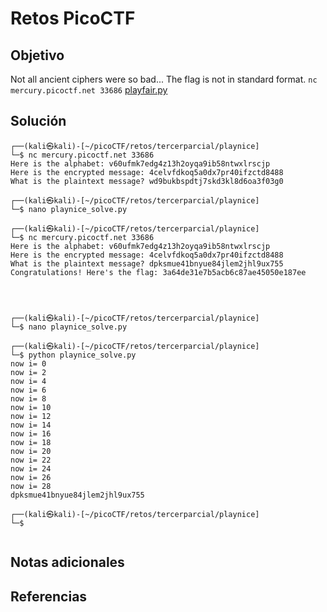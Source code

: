 # Retos PicoCTF


## Objetivo 

Not all ancient ciphers were so bad... The flag is not in standard format. `nc mercury.picoctf.net 33686` [playfair.py](https://mercury.picoctf.net/static/aec5fd7b1ec96307c4eda752a3353f68/playfair.py)
## Solución 

```
┌──(kali㉿kali)-[~/picoCTF/retos/tercerparcial/playnice]
└─$ nc mercury.picoctf.net 33686
Here is the alphabet: v60ufmk7edg4z13h2oyqa9ib58ntwxlrscjp
Here is the encrypted message: 4celvfdkoq5a0dx7pr40ifzctd8488
What is the plaintext message? wd9bukbspdtj7skd3kl8d6oa3f03g0
                                                                                                
┌──(kali㉿kali)-[~/picoCTF/retos/tercerparcial/playnice]
└─$ nano playnice_solve.py      
                                                                                                
┌──(kali㉿kali)-[~/picoCTF/retos/tercerparcial/playnice]
└─$ nc mercury.picoctf.net 33686
Here is the alphabet: v60ufmk7edg4z13h2oyqa9ib58ntwxlrscjp
Here is the encrypted message: 4celvfdkoq5a0dx7pr40ifzctd8488
What is the plaintext message? dpksmue41bnyue84jlem2jhl9ux755
Congratulations! Here's the flag: 3a64de31e7b5acb6c87ae45050e187ee




┌──(kali㉿kali)-[~/picoCTF/retos/tercerparcial/playnice]
└─$ nano playnice_solve.py 
                                                                                                
┌──(kali㉿kali)-[~/picoCTF/retos/tercerparcial/playnice]
└─$ python playnice_solve.py 
now i= 0
now i= 2
now i= 4
now i= 6
now i= 8
now i= 10
now i= 12
now i= 14
now i= 16
now i= 18
now i= 20
now i= 22
now i= 24
now i= 26
now i= 28
dpksmue41bnyue84jlem2jhl9ux755
                                                                                                
┌──(kali㉿kali)-[~/picoCTF/retos/tercerparcial/playnice]
└─$ 


```

## Notas adicionales 

## Referencias 
